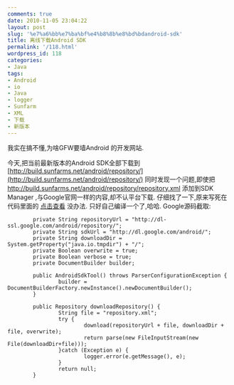 ```yaml
---
comments: true
date: 2010-11-05 23:04:22
layout: post
slug: '%e7%a6%bb%e7%ba%bf%e4%b8%8b%e8%bd%bdandroid-sdk'
title: 离线下载Android SDK
permalink: '/118.html'
wordpress_id: 118
categories:
- Java
tags:
- Android
- io
- Java
- logger
- Sunfarm
- XML
- 下载
- 新版本
---
```


我实在搞不懂,为啥GFW要墙Android 的开发网站.


今天,把当前最新版本的Android SDK全部下载到 [http://build.sunfarms.net/android/repository/](http://build.sunfarms.net/android/repository/)
同时发现一个问题,即使把 http://build.sunfarms.net/android/repository/repository.xml 添加到SDK Manager ,与Google官网一样的内容,却不认平台下载.
仔细找了一下,原来写死在代码里面的 [点击查看](http://code.google.com/p/android-sdk-tool/source/browse/src/main/java/com/m11n/android/AndroidSdkTool.java?r=6426c47fe356e9d649fe612464563960a1ca7d74)
没办法. 只好自己编译一个了,哈哈.
Google源码截取:

    
    
            private String repositoryUrl = "http://dl-ssl.google.com/android/repository/";
            private String sdkUrl = "http://dl.google.com/android/";
            private String downloadDir = System.getProperty("java.io.tmpdir") + "/";
            private Boolean overwrite = true;
            private Boolean verbose = true;
            private DocumentBuilder builder;
    
            public AndroidSdkTool() throws ParserConfigurationException {
                    builder = DocumentBuilderFactory.newInstance().newDocumentBuilder();
            }
    
            public Repository downloadRepository() {
                    String file = "repository.xml";
                    try {
                            download(repositoryUrl + file, downloadDir + file, overwrite);
                            return parse(new FileInputStream(new File(downloadDir+file)));
                    }catch (Exception e) {
                            logger.error(e.getMessage(), e);
                    }
                    return null;
            }
    
